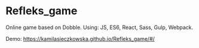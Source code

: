 # Refleks_game
Online game based on Dobble.
Using: JS, ES6, React, Sass, Gulp, Webpack.

Demo: https://kamilasieczkowska.github.io/Refleks_game/#/
